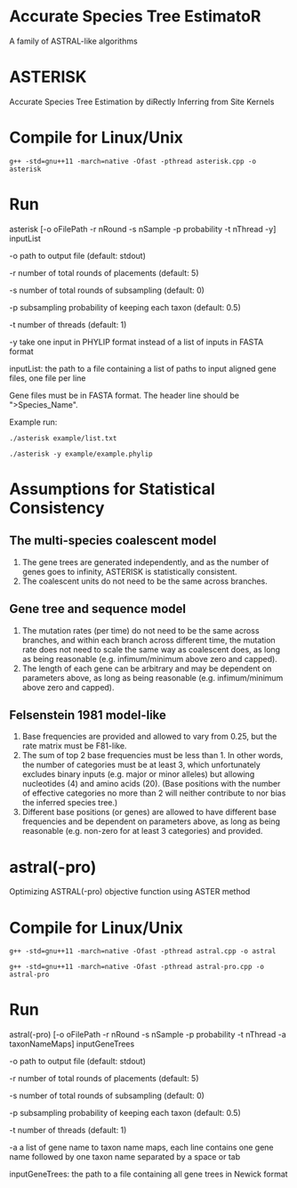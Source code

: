 # Accurate Species Tree EstimatoR
A family of ASTRAL-like algorithms

# ASTERISK
Accurate Species Tree Estimation by diRectly Inferring from Site Kernels

# Compile for Linux/Unix
`g++ -std=gnu++11 -march=native -Ofast -pthread asterisk.cpp -o asterisk`

# Run
asterisk [-o oFilePath -r nRound -s nSample -p probability -t nThread -y] inputList

-o  path to output file (default: stdout)

-r  number of total rounds of placements (default: 5)

-s  number of total rounds of subsampling (default: 0)

-p  subsampling probability of keeping each taxon (default: 0.5)

-t  number of threads (default: 1)

-y  take one input in PHYLIP format instead of a list of inputs in FASTA format 

inputList: the path to a file containing a list of paths to input aligned gene files, one file per line

Gene files must be in FASTA format. The header line should be ">Species_Name".

Example run:

`./asterisk example/list.txt`

`./asterisk -y example/example.phylip`

# Assumptions for Statistical Consistency
## The multi-species coalescent model
1. The gene trees are generated independently, and as the number of genes goes to infinity, ASTERISK is statistically consistent.
2. The coalescent units do not need to be the same across branches.

## Gene tree and sequence model
1. The mutation rates (per time) do not need to be the same across branches, and within each branch across different time, the mutation rate does not need to scale the same way as coalescent does, as long as being reasonable (e.g. infimum/minimum above zero and capped).
2. The length of each gene can be arbitrary and may be dependent on parameters above, as long as being reasonable (e.g. infimum/minimum above zero and capped).

## Felsenstein 1981 model-like
1. Base frequencies are provided and allowed to vary from 0.25, but the rate matrix must be F81-like.
2. The sum of top 2 base frequencies must be less than 1. In other words, the number of categories must be at least 3, which unfortunately excludes binary inputs (e.g. major or minor alleles) but allowing nucleotides (4) and amino acids (20). (Base positions with the number of effective categories no more than 2 will neither contribute to nor bias the inferred species tree.)
3. Different base positions (or genes) are allowed to have different base frequencies and be dependent on parameters above, as long as being reasonable (e.g. non-zero for at least 3 categories) and provided.


# astral(-pro)
Optimizing ASTRAL(-pro) objective function using ASTER method

# Compile for Linux/Unix
`g++ -std=gnu++11 -march=native -Ofast -pthread astral.cpp -o astral`

`g++ -std=gnu++11 -march=native -Ofast -pthread astral-pro.cpp -o astral-pro`

# Run
astral(-pro) [-o oFilePath -r nRound -s nSample -p probability -t nThread -a taxonNameMaps] inputGeneTrees

-o  path to output file (default: stdout)

-r  number of total rounds of placements (default: 5)

-s  number of total rounds of subsampling (default: 0)

-p  subsampling probability of keeping each taxon (default: 0.5)

-t  number of threads (default: 1)

-a  a list of gene name to taxon name maps, each line contains one gene name followed by one taxon name separated by a space or tab 

inputGeneTrees: the path to a file containing all gene trees in Newick format

